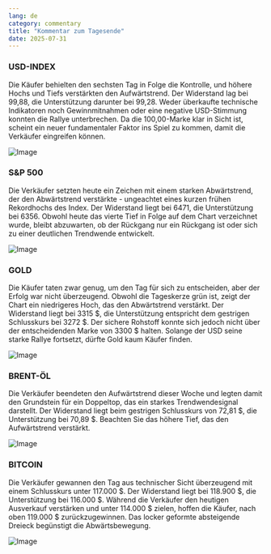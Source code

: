 ```yaml
---
lang: de
category: commentary
title: "Kommentar zum Tagesende"
date: 2025-07-31
---
```


### USD-INDEX

Die Käufer behielten den sechsten Tag in Folge die Kontrolle, und höhere Hochs und Tiefs verstärkten den Aufwärtstrend. Der Widerstand lag bei 99,88, die Unterstützung darunter bei 99,28. Weder überkaufte technische Indikatoren noch Gewinnmitnahmen oder eine negative USD-Stimmung konnten die Rallye unterbrechen. Da die 100,00-Marke klar in Sicht ist, scheint ein neuer fundamentaler Faktor ins Spiel zu kommen, damit die Verkäufer eingreifen können.

![Image](https://markleighedu.github.io/img/Jul-2025/31-Jul-2025/usdindex.jpg)

### S&P 500

Die Verkäufer setzten heute ein Zeichen mit einem starken Abwärtstrend, der den Abwärtstrend verstärkte - ungeachtet eines kurzen frühen Rekordhochs des Index. Der Widerstand liegt bei 6471, die Unterstützung bei 6356. Obwohl heute das vierte Tief in Folge auf dem Chart verzeichnet wurde, bleibt abzuwarten, ob der Rückgang nur ein Rückgang ist oder sich zu einer deutlichen Trendwende entwickelt.

![Image](https://markleighedu.github.io/img/Jul-2025/31-Jul-2025/sp500.jpg)

### GOLD

Die Käufer taten zwar genug, um den Tag für sich zu entscheiden, aber der Erfolg war nicht überzeugend. Obwohl die Tageskerze grün ist, zeigt der Chart ein niedrigeres Hoch, das den Abwärtstrend verstärkt. Der Widerstand liegt bei 3315 $, die Unterstützung entspricht dem gestrigen Schlusskurs bei 3272 $. Der sichere Rohstoff konnte sich jedoch nicht über der entscheidenden Marke von 3300 $ halten. Solange der USD seine starke Rallye fortsetzt, dürfte Gold kaum Käufer finden.

![Image](https://markleighedu.github.io/img/Jul-2025/31-Jul-2025/gold.jpg)

### BRENT-ÖL

Die Verkäufer beendeten den Aufwärtstrend dieser Woche und legten damit den Grundstein für ein Doppeltop, das ein starkes Trendwendesignal darstellt. Der Widerstand liegt beim gestrigen Schlusskurs von 72,81 $, die Unterstützung bei 70,89 $. Beachten Sie das höhere Tief, das den Aufwärtstrend verstärkt.

![Image](https://markleighedu.github.io/img/Jul-2025/31-Jul-2025/brentoil.jpg)

### BITCOIN

Die Verkäufer gewannen den Tag aus technischer Sicht überzeugend mit einem Schlusskurs unter 117.000 $. Der Widerstand liegt bei 118.900 $, die Unterstützung bei 116.000 $. Während die Verkäufer den heutigen Ausverkauf verstärken und unter 114.000 $ zielen, hoffen die Käufer, nach oben 119.000 $ zurückzugewinnen. Das locker geformte absteigende Dreieck begünstigt die Abwärtsbewegung.

![Image](https://markleighedu.github.io/img/Jul-2025/31-Jul-2025/bitcoin.jpg)

